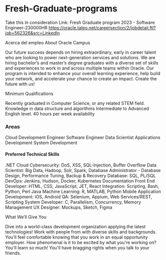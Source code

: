 # Fresh-Graduate-programs
Take this in consideration
Link: Fresh Graduate program 2023 - Software Engineer-230000HR
https://oracle.taleo.net/careersection/2/jobdetail.ftl?job=562326&src=LinkedIn 

Acerca del empleo
About Oracle Campus

Our future success depends on hiring extraordinary, early in career talent who are looking to power next-generation services and solutions. We are hiring bachelor’s and master’s degree graduates with a diverse set of skills and experiences to work in and across multiple teams within Oracle. Our program is intended to enhance your overall learning experience, help build your network, and accelerate your chance to create an impact. Create the future with us!

Minimum Qualifications

Recently graduated in Computer Science, or any related STEM field.
Knowledge in data structure and algorithms
Intermediate to Advanced English level.
40 hours per week availability

### Areas

Cloud Development Engineer
Software Engineer
Data Scientist
Applications Development
System Development

#### Preferred Technical Skills

.NET
Cloud
Cybersecurity: DoS, XSS, SQL-Injection, Buffer Overflow
Data Scientist: Big Data, Hadoop, Solr, Spark,
Database Administrator - Database Design, Performance Tuning, Backup & Recovery
Database: SQL, PL/SQL
DevOps: Jenkins, Hudson, Docker, Kubernetes
Documentation
Front End Developer: HTML, CSS, JavaScript, JET, React
Integration: Scripting, Bash, Python, Perl
Java
Machine Learning: R, MATLAB, Python
Mobile Application Development: iOS, Android
QA: Selenium, Appium, Web Services/REST, Scripting
System Developer: C, Parallelism, Concurrency, Memory Management
UX Designer: Mockups, Sketch, Figma

What We’ll Give You

Dive into a world-class development organization applying the latest technologies!
Work with people from with diverse skills and backgrounds. You'll feel comfortable knowing that you work in an equal opportunity employer.
How phenomenal is it to be excited by what you're working on?
You'll learn so much!
You'll have bragging rights when you talk to your friends.
